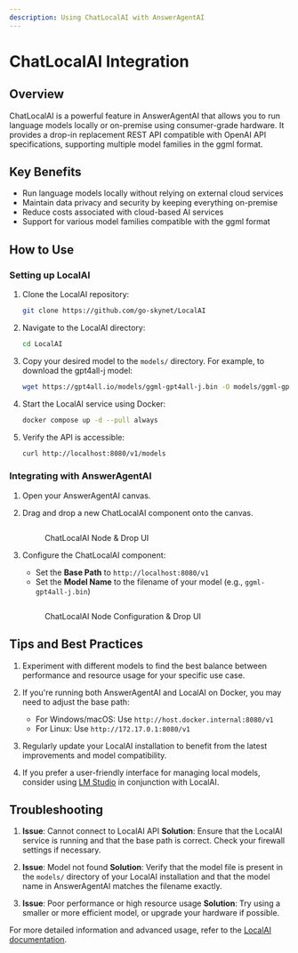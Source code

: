 ```yaml
---
description: Using ChatLocalAI with AnswerAgentAI
---
```


# ChatLocalAI Integration

## Overview

ChatLocalAI is a powerful feature in AnswerAgentAI that allows you to run language models locally or on-premise using consumer-grade hardware. It provides a drop-in replacement REST API compatible with OpenAI API specifications, supporting multiple model families in the ggml format.

## Key Benefits

-   Run language models locally without relying on external cloud services
-   Maintain data privacy and security by keeping everything on-premise
-   Reduce costs associated with cloud-based AI services
-   Support for various model families compatible with the ggml format

## How to Use

### Setting up LocalAI

1. Clone the LocalAI repository:

    ```bash
    git clone https://github.com/go-skynet/LocalAI
    ```

2. Navigate to the LocalAI directory:

    ```bash
    cd LocalAI
    ```

3. Copy your desired model to the `models/` directory. For example, to download the gpt4all-j model:

    ```bash
    wget https://gpt4all.io/models/ggml-gpt4all-j.bin -O models/ggml-gpt4all-j
    ```

    <!-- TODO: Screenshot showing the downloaded model in the models folder -->

4. Start the LocalAI service using Docker:

    ```bash
    docker compose up -d --pull always
    ```

5. Verify the API is accessible:

    ```bash
    curl http://localhost:8080/v1/models
    ```

### Integrating with AnswerAgentAI

1. Open your AnswerAgentAI canvas.

2. Drag and drop a new ChatLocalAI component onto the canvas.

    <!-- TODO: Screenshot of dragging ChatLocalAI component onto the canvas -->
     <figure><img src="/.gitbook/assets/screenshots/chatlocalainnode.png" alt="" /><figcaption><p> ChatLocalAI Node &#x26; Drop UI</p></figcaption></figure>

3. Configure the ChatLocalAI component:

    - Set the **Base Path** to `http://localhost:8080/v1`
    - Set the **Model Name** to the filename of your model (e.g., `ggml-gpt4all-j.bin`)

    <!-- TODO: Screenshot of the configured ChatLocalAI component -->
     <figure><img src="/.gitbook/assets/screenshots/chatlocalai.png" alt="" /><figcaption><p> ChatLocalAI Node Configuration &#x26; Drop UI</p></figcaption></figure>

## Tips and Best Practices

1. Experiment with different models to find the best balance between performance and resource usage for your specific use case.

2. If you're running both AnswerAgentAI and LocalAI on Docker, you may need to adjust the base path:

    - For Windows/macOS: Use `http://host.docker.internal:8080/v1`
    - For Linux: Use `http://172.17.0.1:8080/v1`

3. Regularly update your LocalAI installation to benefit from the latest improvements and model compatibility.

4. If you prefer a user-friendly interface for managing local models, consider using [LM Studio](https://lmstudio.ai/) in conjunction with LocalAI.

## Troubleshooting

1. **Issue**: Cannot connect to LocalAI API
   **Solution**: Ensure that the LocalAI service is running and that the base path is correct. Check your firewall settings if necessary.

2. **Issue**: Model not found
   **Solution**: Verify that the model file is present in the `models/` directory of your LocalAI installation and that the model name in AnswerAgentAI matches the filename exactly.

3. **Issue**: Poor performance or high resource usage
   **Solution**: Try using a smaller or more efficient model, or upgrade your hardware if possible.

For more detailed information and advanced usage, refer to the [LocalAI documentation](https://localai.io/basics/getting_started/index.html).

<!-- TODO: Embed video tutorial on using LocalAI with AnswerAgentAI -->
